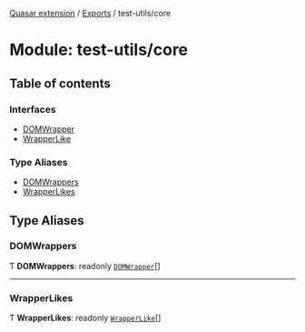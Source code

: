 [Quasar extension](../index.md) / [Exports](../modules.md) / test-utils/core

# Module: test-utils/core

## Table of contents

### Interfaces

- [DOMWrapper](../interfaces/test_utils_core.DOMWrapper.md)
- [WrapperLike](../interfaces/test_utils_core.WrapperLike.md)

### Type Aliases

- [DOMWrappers](test_utils_core.md#domwrappers)
- [WrapperLikes](test_utils_core.md#wrapperlikes)

## Type Aliases

### DOMWrappers

Ƭ **DOMWrappers**: readonly [`DOMWrapper`](../interfaces/test_utils_core.DOMWrapper.md)[]

___

### WrapperLikes

Ƭ **WrapperLikes**: readonly [`WrapperLike`](../interfaces/test_utils_core.WrapperLike.md)[]
